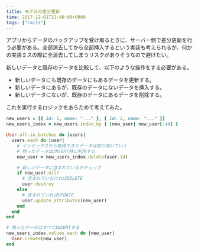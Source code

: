 ```yaml
---
title: モデルの差分更新
time: 2017-12-01T21:40:00+0900
tags: ["rails"]
---
```

アプリからデータのバックアップを受け取るときに、サーバー側で差分更新を行う必要がある。全部消去してから全部挿入するという実装も考えられるが、何かの実装ミスの際に全消去してしまうリスクがありそうなので避けたい。

新しいデータと既存のデータを比較して、以下のような操作をする必要がある。

* 新しいデータにも既存のデータにもあるデータを更新する。
* 新しいデータにあるが、既存のデータにないデータを挿入する。
* 新しいデータにないが、既存のデータにあるデータを削除する。

これを実行するロジックをあらためて考えてみた。

```rb
new_users = [{ id: 1, name: "..." }, { id: 2, name: "..." }]
new_users_index = new_users.index_by { |new_user| new_user[:id] }

User.all.in_batches do |users|
  users.each do |user|
    # インデックスから取得できたデータは取り除いていく
    # 残ったデータはINSERT時に利用する
    new_user = new_users_index.delete(user.id)

    # 新しいデータに含まれているかチェック
    if new_user.nil?
      # 含まれていなければDELETE
      user.destroy
    else
      # 含まれていればUPDATE
      user.update_attributes(new_user)
    end
  end
end

# 残ったデータはすべてINSERTする
new_users_index.values.each do |new_user|
  User.create(new_user)
end
```
